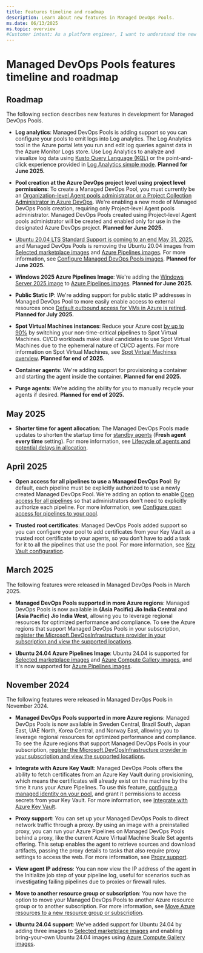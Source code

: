 ```yaml
---
title: Features timeline and roadmap
description: Learn about new features in Managed DevOps Pools.
ms.date: 06/13/2025
ms.topic: overview
#Customer intent: As a platform engineer, I want to understand the new features in Managed DevOps Pools.
---
```


# Managed DevOps Pools features timeline and roadmap

## Roadmap

The following section describes new features in development for Managed DevOps Pools.

* **Log analytics**: Managed DevOps Pools is adding support so you can configure your pools to emit logs into Log analytics. The Log Analytics tool in the Azure portal lets you run and edit log queries against data in the Azure Monitor Logs store. Use Log Analytics to analyze and visualize log data using [Kusto Query Language (KQL)](/azure/azure-monitor/logs/get-started-queries) or the point-and-click experience provided in [Log Analytics simple mode](/azure/azure-monitor/logs/log-analytics-simple-mode). **Planned for June 2025.**

* **Pool creation at the Azure DevOps project level using project level permissions**: To create a Managed DevOps Pool, you must currently be an [Organization-level Agent pools administrator or a Project Collection Administrator in Azure DevOps](./prerequisites.md#verify-azure-devops-permissions). We're enabling a new mode of Managed DevOps Pools creation, requiring only Project-level Agent pools administrator. Managed DevOps Pools created using Project-level Agent pools administrator will be created and enabled only for use in the designated Azure DevOps project. **Planned for June 2025.**

* [Ubuntu 20.04 LTS Standard Support is coming to an end May 31, 2025](https://ubuntu.com/blog/ubuntu-20-04-lts-end-of-life-standard-support-is-coming-to-an-end-heres-how-to-prepare), and Managed DevOps Pools is removing the Ubuntu 20.04 images from [Selected marketplace images](./configure-images.md#selected-marketplace-images) and [Azure Pipelines images](./configure-images.md#azure-pipelines-images). For more information, see [Configure Managed DevOps Pools images](./configure-images.md). **Planned for June 2025.**

* **Windows 2025 Azure Pipelines Image**: We're adding the [Windows Server 2025 image](https://github.com/actions/runner-images/blob/main/images/windows/Windows2025-Readme.md) to [Azure Pipelines images](./configure-images.md#azure-pipelines-images). **Planned for June 2025.**

* **Public Static IP**: We're adding support for public static IP addresses in Managed DevOps Pool to more easily enable access to external resources once [Default outbound access for VMs in Azure is retired](https://azure.microsoft.com/updates?id=default-outbound-access-for-vms-in-azure-will-be-retired-transition-to-a-new-method-of-internet-access). **Planned for July 2025.**

* **Spot Virtual Machines instances**: Reduce your Azure cost [by up to 90%](/azure/architecture/guide/spot/spot-eviction#understand-spot-vm-pricing) by switching your non-time-critical pipelines to Spot Virtual Machines. CI/CD workloads make ideal candidates to use Spot Virtual Machines due to the ephemeral nature of CI/CD agents. For more information on Spot Virtual Machines, see [Spot Virtual Machines overview](https://azure.microsoft.com/products/virtual-machines/spot). **Planned for end of 2025.**

* **Container agents**: We're adding support for provisioning a container and starting the agent inside the container. **Planned for end 2025.**

* **Purge agents**: We're adding the ability for you to manually recycle your agents if desired. **Planned for end of 2025.**

## May 2025

* **Shorter time for agent allocation**: The Managed DevOps Pools made updates to shorten the startup time for [standby agents](./configure-scaling.md#standby-agent-mode) (**Fresh agent every time** setting). For more information, see [Lifecycle of agents and potential delays in allocation](./configure-scaling.md#lifecycle-of-agents-and-potential-delays-in-allocation).

## April 2025

* **Open access for all pipelines to use a Managed DevOps Pool**: By default, each pipeline must be explicitly authorized to use a newly created Managed DevOps Pool. We're adding an option to enable [Open access for all pipelines](../pipelines/agents/pools-queues.md#pipeline-permissions) so that administrators don't need to explicitly authorize each pipeline. For more information, see [Configure open access for pipelines to your pool](./configure-security.md#configure-open-access-for-pipelines-to-your-pool).

* **Trusted root certificates**: Managed DevOps Pools added support so you can configure your pool to add certificates from your Key Vault as a trusted root certificate to your agents, so you don’t have to add a task for it to all the pipelines that use the pool. For more information, see [Key Vault configuration](./configure-security.md#key-vault-configuration).

## March 2025

The following features were released in Managed DevOps Pools in March 2025.

* **Managed DevOps Pools supported in more Azure regions**: Managed DevOps Pools is now available in **(Asia Pacific) Jio India Central** and **(Asia Pacific) Jio India West**, allowing you to leverage regional resources for optimized performance and compliance. To see the Azure regions that support Managed DevOps Pools in your subscription, [register the Microsoft.DevOpsInfrastructure provider in your subscription and view the supported locations](prerequisites.md#register-the-managed-devops-pools-resource-provider-in-your-azure-subscription).

* **Ubuntu 24.04 Azure Pipelines Image**: Ubuntu 24.04 is supported for [Selected marketplace images](./configure-images.md#selected-marketplace-images) and [Azure Compute Gallery images](./configure-images.md#azure-compute-gallery-images), and it's now supported for [Azure Pipelines images](./configure-images.md#azure-pipelines-images).

## November 2024

The following features were released in Managed DevOps Pools in November 2024.

* **Managed DevOps Pools supported in more Azure regions**: Managed DevOps Pools is now available in Sweden Central, Brazil South, Japan East, UAE North, Korea Central, and Norway East, allowing you to leverage regional resources for optimized performance and compliance. To see the Azure regions that support Managed DevOps Pools in your subscription, [register the Microsoft.DevOpsInfrastructure provider in your subscription and view the supported locations](prerequisites.md#register-the-managed-devops-pools-resource-provider-in-your-azure-subscription).

* **Integrate with Azure Key Vault**: Managed DevOps Pools offers the ability to fetch certificates from an Azure Key Vault during provisioning, which means the certificates will already exist on the machine by the time it runs your Azure Pipelines. To use this feature, [configure a managed identity on your pool](./configure-identity.md), and grant it permissions to access secrets from your Key Vault. For more information, see [Integrate with Azure Key Vault](./configure-security.md#key-vault-configuration).

* **Proxy support**: You can set up your Managed DevOps Pools to direct network traffic through a proxy. By using an image with a preinstalled proxy, you can run your Azure Pipelines on Managed DevOps Pools behind a proxy, like the current Azure Virtual Machine Scale Set agents offering. This setup enables the agent to retrieve sources and download artifacts, passing the proxy details to tasks that also require proxy settings to access the web. For more information, see [Proxy support](./configure-networking.md#configure-the-azure-devops-agent-to-run-behind-a-proxy).

* **View agent IP address**: You can now view the IP address of the agent in the Initialize job step of your pipeline log, useful for scenarios such as investigating failing pipelines due to proxies or firewall rules.

* **Move to another resource group or subscription**: You now have the option to move your Managed DevOps Pools to another Azure resource group or to another subscription. For more information, see [Move Azure resources to a new resource group or subscription](/azure/azure-resource-manager/management/move-resource-group-and-subscription).

* **Ubuntu 24.04 support**: We've added support for Ubuntu 24.04 by adding three images to [Selected marketplace images](./configure-images.md#selected-marketplace-images) and enabling bring-your-own Ubuntu 24.04 images using [Azure Compute Gallery images](./configure-images.md#azure-compute-gallery-images). 

